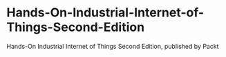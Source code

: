 # Hands-On-Industrial-Internet-of-Things-Second-Edition
Hands-On Industrial Internet of Things Second Edition, published by Packt

